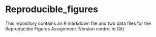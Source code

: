 # Reproducible_figures

This repository contains an R markdown file and two data files for the Reproducible Figures Assignment (Version control in Git)
